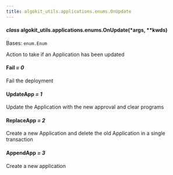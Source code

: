 ```yaml
---
title: algokit_utils.applications.enums.OnUpdate
---
```


#### _class_ algokit_utils.applications.enums.OnUpdate(\*args, \*\*kwds)

Bases: `enum.Enum`

Action to take if an Application has been updated

#### Fail _= 0_

Fail the deployment

#### UpdateApp _= 1_

Update the Application with the new approval and clear programs

#### ReplaceApp _= 2_

Create a new Application and delete the old Application in a single transaction

#### AppendApp _= 3_

Create a new application
